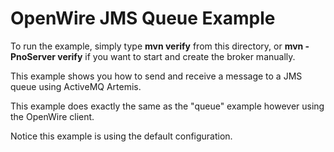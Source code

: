# OpenWire JMS Queue Example

To run the example, simply type **mvn verify** from this directory, or **mvn -PnoServer verify** if you want to start and create the broker manually.

This example shows you how to send and receive a message to a JMS queue using ActiveMQ Artemis.

This example does exactly the same as the "queue" example however using the OpenWire client.

Notice this example is using the default configuration.